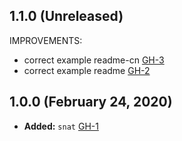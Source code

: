 ## 1.1.0 (Unreleased)

IMPROVEMENTS:

- correct example readme-cn [GH-3](https://github.com/terraform-alicloud-modules/terraform-alicloud-snat/pull/3)
- correct example readme [GH-2](https://github.com/terraform-alicloud-modules/terraform-alicloud-snat/pull/2)

## 1.0.0 (February 24, 2020)

- **Added:** `snat` [GH-1](https://github.com/terraform-alicloud-modules/terraform-alicloud-snat/pull/1)
